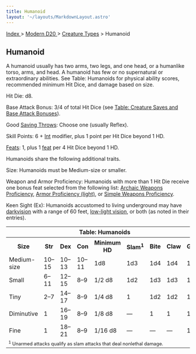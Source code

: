 ```yaml
---
title: Humanoid
layout: '~/layouts/MarkdownLayout.astro'
---
```


[ Index ](/) > [ Modern D20 ](/modern.d20.srd) > [Creature Types](/modern.d20.srd/creature.types) > Humanoid

## Humanoid

A humanoid usually has two arms, two legs, and one head, or a humanlike torso,
arms, and head. A humanoid has few or no supernatural or extraordinary
abilities. See Table: Humanoids for physical ability scores, recommended
minimum Hit Dice, and damage based on size.

Hit Die: d8.

Base Attack Bonus: 3/4 of total Hit Dice (see [Table: Creature Saves and Base Attack Bonuses](/modern.d20.srd/environment.hazards/index)).

Good [Saving Throws](/modern.d20.srd/basics/saving.throws): Choose one
(usually Reflex).

Skill Points: 6 + [Int](/modern.d20.srd/basics/ability.scores) modifier, plus
1 point per Hit Dice beyond 1 HD.

[Feats](/modern.d20.srd/feats): 1, plus 1 [feat](/modern.d20.srd/feats) per 4
Hit Dice beyond 1 HD.

Humanoids share the following additional traits.

Size: Humanoids must be Medium-size or smaller.

Weapon and Armor Proficiency: Humanoids with more than 1 Hit Die receive one
bonus feat selected from the following list: [Archaic Weapons Proficiency](/modern.d20.srd/feats/archaic.weapons.proficiency), [Armor Proficiency (light)](/modern.d20.srd/feats/armor.proficiency.light), or
[Simple Weapons Proficiency](/modern.d20.srd/feats/simple.weapons.proficiency).

Keen Sight (Ex): Humanoids accustomed to living underground may have
[darkvision](/modern.d20.srd/special.abilities/darkvision) with a range of 60
feet, [low-light vision](/modern.d20.srd/special.abilities/low.light.vision),
or both (as noted in their entries).


<table> <th colspan="9"> Table: Humanoids</th> <tr><th> Size</th><th> Str</th><th> Dex</th><th> Con</th><th> Minimum HD</th><th> Slam<sup>1</sup></th><th> Bite</th><th> Claw</th><th> Gore </th></tr> <tr><td> Medium-size</td><td> 10–15</td><td> 10–13</td><td> 10–11</td><td> 1d8</td><td> 1d3</td><td> 1d4</td><td> 1d4</td><td> 1d6 </td></tr> <tr class="shaded"><td> Small</td><td> 6–11</td><td> 12–15</td><td> 8–9</td><td> 1/2 d8</td><td> 1d2</td><td> 1d3</td><td> 1d3</td><td> 1d4 </td></tr> <tr><td> Tiny</td><td> 2–7</td><td> 14–17</td><td> 8–9</td><td> 1/4 d8</td><td> 1</td><td> 1d2</td><td> 1d2</td><td> 1d3 </td></tr> <tr class="shaded"><td>Diminutive</td><td> 1</td><td> 16–19</td><td> 8–9</td><td> 1/8 d8</td><td> —</td><td> 1</td><td> 1</td><td> 1d2 </td></tr> <tr><td>Fine</td><td> 1</td><td> 18–21</td><td> 8–9</td><td> 1/16 d8</td><td> —</td><td> —</td><td> —</td><td> 1 </td></tr> <tr><td colspan="9" style="font-size: .8em; text-align: left"> <sup>1</sup> Unarmed attacks qualify as slam attacks that deal nonlethal damage. </td></tr></table>



